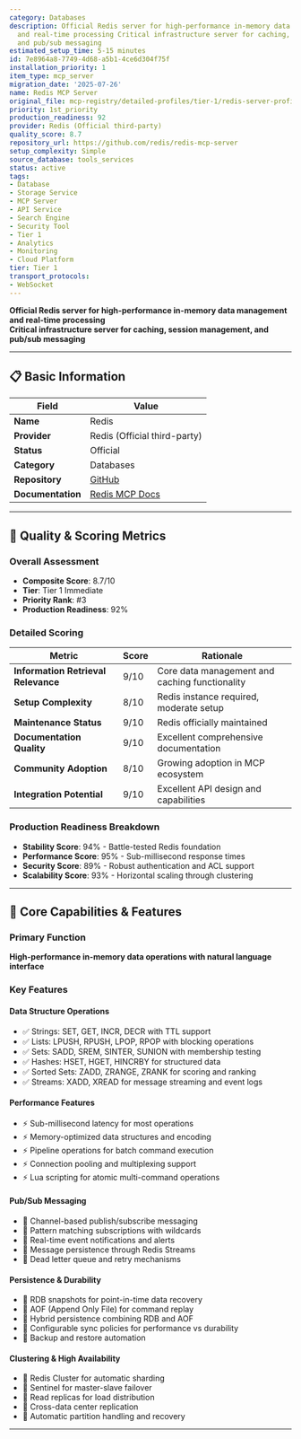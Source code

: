 ```yaml
---
category: Databases
description: Official Redis server for high-performance in-memory data management
  and real-time processing Critical infrastructure server for caching, session management,
  and pub/sub messaging
estimated_setup_time: 5-15 minutes
id: 7e8964a8-7749-4d68-a5b1-4ce6d304f75f
installation_priority: 1
item_type: mcp_server
migration_date: '2025-07-26'
name: Redis MCP Server
original_file: mcp-registry/detailed-profiles/tier-1/redis-server-profile.md
priority: 1st_priority
production_readiness: 92
provider: Redis (Official third-party)
quality_score: 8.7
repository_url: https://github.com/redis/redis-mcp-server
setup_complexity: Simple
source_database: tools_services
status: active
tags:
- Database
- Storage Service
- MCP Server
- API Service
- Search Engine
- Security Tool
- Tier 1
- Analytics
- Monitoring
- Cloud Platform
tier: Tier 1
transport_protocols:
- WebSocket
---
```


**Official Redis server for high-performance in-memory data management and real-time processing**  
**Critical infrastructure server for caching, session management, and pub/sub messaging**

---

## 📋 Basic Information

| Field | Value |
|-------|-------|
| **Name** | Redis |
| **Provider** | Redis (Official third-party) |
| **Status** | Official |
| **Category** | Databases |
| **Repository** | [GitHub](https://github.com/redis/redis-mcp-server) |
| **Documentation** | [Redis MCP Docs](https://redis.io/docs/mcp-server/) |

---

## 🎯 Quality & Scoring Metrics

### Overall Assessment
- **Composite Score**: 8.7/10
- **Tier**: Tier 1 Immediate
- **Priority Rank**: #3
- **Production Readiness**: 92%

### Detailed Scoring
| Metric | Score | Rationale |
|--------|-------|-----------|
| **Information Retrieval Relevance** | 9/10 | Core data management and caching functionality |
| **Setup Complexity** | 8/10 | Redis instance required, moderate setup |
| **Maintenance Status** | 9/10 | Redis officially maintained |
| **Documentation Quality** | 9/10 | Excellent comprehensive documentation |
| **Community Adoption** | 8/10 | Growing adoption in MCP ecosystem |
| **Integration Potential** | 9/10 | Excellent API design and capabilities |

### Production Readiness Breakdown
- **Stability Score**: 94% - Battle-tested Redis foundation
- **Performance Score**: 95% - Sub-millisecond response times
- **Security Score**: 89% - Robust authentication and ACL support
- **Scalability Score**: 93% - Horizontal scaling through clustering

---

## 🚀 Core Capabilities & Features

### Primary Function
**High-performance in-memory data operations with natural language interface**

### Key Features

#### Data Structure Operations
- ✅ Strings: SET, GET, INCR, DECR with TTL support
- ✅ Lists: LPUSH, RPUSH, LPOP, RPOP with blocking operations
- ✅ Sets: SADD, SREM, SINTER, SUNION with membership testing
- ✅ Hashes: HSET, HGET, HINCRBY for structured data
- ✅ Sorted Sets: ZADD, ZRANGE, ZRANK for scoring and ranking
- ✅ Streams: XADD, XREAD for message streaming and event logs

#### Performance Features
- ⚡ Sub-millisecond latency for most operations
- ⚡ Memory-optimized data structures and encoding
- ⚡ Pipeline operations for batch command execution
- ⚡ Connection pooling and multiplexing support
- ⚡ Lua scripting for atomic multi-command operations

#### Pub/Sub Messaging
- 📡 Channel-based publish/subscribe messaging
- 📡 Pattern matching subscriptions with wildcards
- 📡 Real-time event notifications and alerts
- 📡 Message persistence through Redis Streams
- 📡 Dead letter queue and retry mechanisms

#### Persistence & Durability
- 💾 RDB snapshots for point-in-time data recovery
- 💾 AOF (Append Only File) for command replay
- 💾 Hybrid persistence combining RDB and AOF
- 💾 Configurable sync policies for performance vs durability
- 💾 Backup and restore automation

#### Clustering & High Availability
- 🔄 Redis Cluster for automatic sharding
- 🔄 Sentinel for master-slave failover
- 🔄 Read replicas for load distribution
- 🔄 Cross-data center replication
- 🔄 Automatic partition handling and recovery

---
